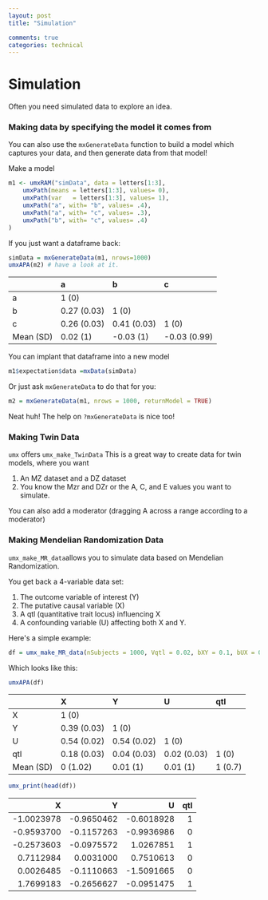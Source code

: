 ```yaml
---
layout: post
title: "Simulation"

comments: true
categories: technical
---
```


<a name="top"></a>

# Simulation

Often you need simulated data to explore an idea.

### Making data by specifying the model it comes from

You can also use the `mxGenerateData` function to build a model which captures your data, and then generate data from that model!

Make a model

```r
m1 <- umxRAM("simData", data = letters[1:3],
	umxPath(means = letters[1:3], values= 0),
	umxPath(var   = letters[1:3], values= 1),
	umxPath("a", with= "b", values= .4),
	umxPath("a", with= "c", values= .3),
	umxPath("b", with= "c", values= .4)
)
```

If you just want a dataframe back:

```r
simData = mxGenerateData(m1, nrows=1000)
umxAPA(m2) # have a look at it.
```


|          |a           |b           |c            |
|:---------|:-----------|:-----------|:------------|
|a         |1 (0)       |            |             |
|b         |0.27 (0.03) |1 (0)       |             |
|c         |0.26 (0.03) |0.41 (0.03) |1 (0)        |
|Mean (SD) |0.02 (1)    |-0.03 (1)   |-0.03 (0.99) |


You can implant that dataframe into a new model

```r
m1$expectation$data =mxData(simData)
```

Or just ask `mxGenerateData` to do that for you:

```r
m2 = mxGenerateData(m1, nrows = 1000, returnModel = TRUE)
```

Neat huh! The help on `?mxGenerateData` is nice too!

### Making Twin Data

`umx` offers `umx_make_TwinData`
This is a great way to create data for twin models, where you want
1. An MZ dataset and a DZ dataset
2. You know the Mzr and DZr or the A, C, and E values you want to simulate.

You can also add a moderator (dragging A across a range according to a moderator)

### Making Mendelian Randomization Data

`umx_make_MR_data`allows you to simulate data based on Mendelian Randomization.

You get back a 4-variable data set: 

1. The outcome variable of interest (Y)
2. The putative causal variable (X)
3. A qtl (quantitative trait locus) influencing X
4. A confounding variable (U) affecting both X and Y.

Here's a simple example:
  
```r
df = umx_make_MR_data(nSubjects = 1000, Vqtl = 0.02, bXY = 0.1, bUX = 0.5, bUY = 0.5, pQTL = 0.5, seed = 123)
```

Which looks like this:

```r
umxAPA(df)
```

|          |X           |Y           |U           |qtl     |
|:---------|:-----------|:-----------|:-----------|:-------|
|X         |1 (0)       |            |            |        |
|Y         |0.39 (0.03) |1 (0)       |            |        |
|U         |0.54 (0.02) |0.54 (0.02) |1 (0)       |        |
|qtl       |0.18 (0.03) |0.04 (0.03) |0.02 (0.03) |1 (0)   |
|Mean (SD) |0 (1.02)    |0.01 (1)    |0.01 (1)    |1 (0.7) |

```r
umx_print(head(df))
```

|          X|          Y|          U| qtl|
|----------:|----------:|----------:|---:|
| -1.0023978| -0.9650462| -0.6018928|   1|
| -0.9593700| -0.1157263| -0.9936986|   0|
| -0.2573603| -0.0975572|  1.0267851|   1|
|  0.7112984|  0.0031000|  0.7510613|   0|
|  0.0026485| -0.1110663| -1.5091665|   0|
|  1.7699183| -0.2656627| -0.0951475|   1|
